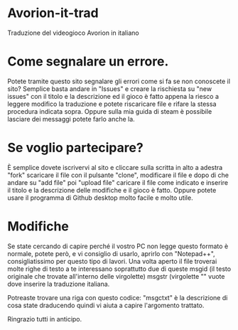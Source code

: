 # Avorion-it-trad
Traduzione del videogioco Avorion in italiano

# Come segnalare un errore.
Potete tramite questo sito segnalare gli errori come si fa se non conoscete il sito?
Semplice basta andare in "Issues" e creare la rischiesta su "new issues" con il titolo e la descrizione ed il gioco è fatto appena la riesco a leggere modifico la traduzione e potete riscaricare
file e rifare la stessa procedura indicata sopra. Oppure sulla mia guida di steam è possibile lasciare dei messaggi potete farlo anche la.

# Se voglio partecipare?
È semplice dovete iscrivervi al sito e cliccare sulla scritta in alto a adestra "fork" scaricare il file con il pulsante "clone", modificare il file e dopo di che andare su
"add file" poi "upload file" caricare il file come indicato e inserire il titolo e la descrizione delle modifiche e il gioco è fatto. Oppure potete usare il programma di Github desktop molto facile e molto utile.

# Modifiche
Se state cercando di capire perché il vostro PC non legge questo formato è normale, potete però, e vi consiglio di usarlo, aprirlo con "Notepad++", consigliatissimo per questo tipo di lavori.
Una volta aperto il file troverai molte righe di testo a te interessano soprattutto due di queste
msgid (il testo originale che trovate all'interno delle virgolette)
msgstr (virgolette "" vuote dove inserire la traduzione italiana.

Potreaste trovare una riga con questo codice: "msgctxt" è la descrizione di cosa state draducendo quindi vi aiuta a capire l'argomento trattato.

Ringrazio tutti in anticipo.
